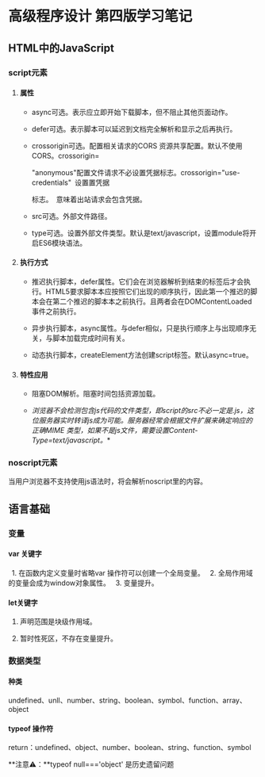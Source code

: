 # 高级程序设计 第四版学习笔记

## HTML中的JavaScript

### script元素

1. #### 属性

    - async可选。表示应立即开始下载脚本，但不阻止其他页面动作。

    - defer可选。表示脚本可以延迟到文档完全解析和显示之后再执行。

    - crossorigin可选。配置相关请求的CORS 资源共享配置。默认不使用CORS。crossorigin=

        "anonymous"配置文件请求不必设置凭据标志。crossorigin="use-credentials" 设置置凭据

        标志。 意味着出站请求会包含凭据。

    - src可选。外部文件路径。

    - type可选。设置外部文件类型。默认是text/javascript，设置module将开启ES6模块语法。

    

2. #### 执行方式

    - 推迟执行脚本，defer属性。它们会在浏览器解析到结束的</html>标签后才会执行。HTML5要求脚本本应按照它们出现的顺序执行，因此第一个推迟的脚本会在第二个推迟的脚本本之前执行。且两者会在DOMContentLoaded 事件之前执行。

    - 异步执行脚本，async属性。与defer相似，只是执行顺序上与出现顺序无关，与脚本加载完成时间有关。

    - 动态执行脚本，createElement方法创建script标签。默认async=true。

        

3. #### 特性应用

    - 阻塞DOM解析。阻塞时间包括资源加载。
    
    - **浏览器不会检测包含js代码的文件类型，即script的src不必一定是*.js，这位服务器实时转译js成为可能。服务器经常会根据文件扩展来确定响应的正确MIME 类型，如果不是js文件，需要设置Content-Type=text/javascript。**
    
        

### noscript元素

当用户浏览器不支持使用js语法时，将会解析noscript里的内容。



## 语言基础

### 变量

#### var 关键字

 1.	在函数内定义变量时省略var 操作符可以创建一个全局变量。
  2.	全局作用域的变量会成为window对象属性。
  3.	变量提升。

#### let关键字

1. 声明范围是块级作用域。

2. 暂时性死区，不存在变量提升。

    

### 数据类型

#### 种类

undefined、unll、number、string、boolean、symbol、function、array、object

#### typeof 操作符

return：undefined、object、number、boolean、string、function、symbol

**注意⚠️：**typeof null==='object' 是历史遗留问题

